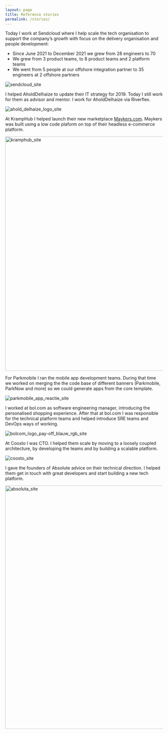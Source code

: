 ```yaml
---
layout: page
title: Reference stories
permalink: /stories/
---
```


Today I work at Sendcloud where I help scale the tech organisation to support the company’s growth with focus on the delivery organisation and people development:
- Since June 2021 to December 2021 we grew from 28 engineers to 70
- We grew from 3 product teams, to 8 product teams and 2 platform teams
- We went from 5 people at our offshore integration partner to 35 engineers at 2 offshore partners

![sendcloud_site](https://user-images.githubusercontent.com/5676977/135763587-55ab5579-03c5-4229-b616-497945d2d225.png)

I helped AholdDelhaize to update their IT strategy for 2019. Today I still work for them as advisor and mentor. I work for AholdDelhaize via Riverflex.

![ahold_delhaize_logo_site](https://user-images.githubusercontent.com/5676977/135763933-f3148f56-df46-40e4-ad1a-86b5ae1774b7.png)

At KrampHub I helped launch their new marketplace <a href="www.maykers.com">Maykers.com</a>. Maykers was built using a low code plaform on top of their headless e-commerce platform.

<img width="750" alt="kramphub_site" src="https://user-images.githubusercontent.com/5676977/135763693-3eae37aa-ce44-402f-b6bf-4738692d539e.png">

For Parkmobile I ran the mobile app development teams. During that time we worked on merging the the code base of different banners (Parkmobile, ParkNow and more) so we could generate apps from the core template.

![parkmobile_app_reactie_site](https://user-images.githubusercontent.com/5676977/135763853-bb7f5b02-6594-4bc9-9d04-4af218516b77.jpeg)

I worked at bol.com as software engineering manager, introducing the personalised shopping experience. After that at bol.com I was responsible for the technical platform teams and helped introduce SRE teams and DevOps ways of working.

![bolcom_logo_pay-off_blauw_rgb_site](https://user-images.githubusercontent.com/5676977/135763885-a7e039ad-a98a-439c-b0ba-3b1353f48e63.jpeg)

At Coosto I was CTO. I helped them scale by moving to a loosely coupled architecture, by developing the teams and by building a scalable platform.

![coosto_site](https://user-images.githubusercontent.com/5676977/135763995-7a3291cc-02d6-4b6b-be11-f4cb2661ee03.png)

I gave the founders of Absolute advice on their technical direction. I helped them get in touch with great developers and start building a new tech platform.

<img width="779" alt="absoluta_site" src="https://user-images.githubusercontent.com/5676977/135764038-3b82fa14-3677-4118-acbf-234c9f11f6f6.png">
